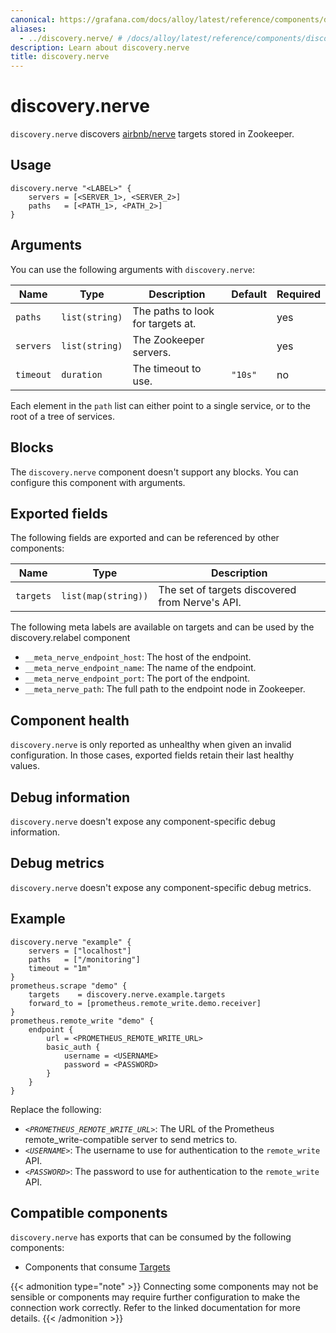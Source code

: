 ```yaml
---
canonical: https://grafana.com/docs/alloy/latest/reference/components/discovery/discovery.nerve/
aliases:
  - ../discovery.nerve/ # /docs/alloy/latest/reference/components/discovery.nerve/
description: Learn about discovery.nerve
title: discovery.nerve
---
```


# discovery.nerve

`discovery.nerve` discovers [airbnb/nerve][] targets stored in Zookeeper.

[airbnb/nerve]: https://github.com/airbnb/nerve

## Usage

```alloy
discovery.nerve "<LABEL>" {
    servers = [<SERVER_1>, <SERVER_2>]
    paths   = [<PATH_1>, <PATH_2>]
}
```

## Arguments

You can use the following arguments with `discovery.nerve`:

Name      | Type           | Description                       | Default | Required
----------|----------------|-----------------------------------|---------|---------
`paths`   | `list(string)` | The paths to look for targets at. |         | yes
`servers` | `list(string)` | The Zookeeper servers.            |         | yes
`timeout` | `duration`     | The timeout to use.               | `"10s"` | no

Each element in the `path` list can either point to a single service, or to the root of a tree of services.

## Blocks

The `discovery.nerve` component doesn't support any blocks. You can configure this component with arguments.

## Exported fields

The following fields are exported and can be referenced by other components:

Name      | Type                | Description
----------|---------------------|------------------------------------------------
`targets` | `list(map(string))` | The set of targets discovered from Nerve's API.

The following meta labels are available on targets and can be used by the discovery.relabel component

* `__meta_nerve_endpoint_host`: The host of the endpoint.
* `__meta_nerve_endpoint_name`: The name of the endpoint.
* `__meta_nerve_endpoint_port`: The port of the endpoint.
* `__meta_nerve_path`: The full path to the endpoint node in Zookeeper.

## Component health

`discovery.nerve` is only reported as unhealthy when given an invalid configuration.
In those cases, exported fields retain their last healthy values.

## Debug information

`discovery.nerve` doesn't expose any component-specific debug information.

## Debug metrics

`discovery.nerve` doesn't expose any component-specific debug metrics.

## Example

```alloy
discovery.nerve "example" {
    servers = ["localhost"]
    paths   = ["/monitoring"]
    timeout = "1m"
}
prometheus.scrape "demo" {
    targets    = discovery.nerve.example.targets
    forward_to = [prometheus.remote_write.demo.receiver]
}
prometheus.remote_write "demo" {
    endpoint {
        url = <PROMETHEUS_REMOTE_WRITE_URL>
        basic_auth {
            username = <USERNAME>
            password = <PASSWORD>
        }
    }
}
```

Replace the following:

* _`<PROMETHEUS_REMOTE_WRITE_URL>`_: The URL of the Prometheus remote_write-compatible server to send metrics to.
* _`<USERNAME>`_: The username to use for authentication to the `remote_write` API.
* _`<PASSWORD>`_: The password to use for authentication to the `remote_write` API.

<!-- START GENERATED COMPATIBLE COMPONENTS -->

## Compatible components

`discovery.nerve` has exports that can be consumed by the following components:

- Components that consume [Targets](../../../compatibility/#targets-consumers)

{{< admonition type="note" >}}
Connecting some components may not be sensible or components may require further configuration to make the connection work correctly.
Refer to the linked documentation for more details.
{{< /admonition >}}

<!-- END GENERATED COMPATIBLE COMPONENTS -->
